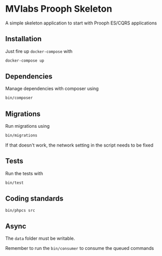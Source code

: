 # MVlabs Prooph Skeleton

A simple skeleton application to start with Prooph ES/CQRS applications

## Installation

Just fire up `docker-compose` with

```bash
docker-compose up
```

## Dependencies

Manage dependencies with composer using

```bash
bin/composer
```

## Migrations

Run migrations using

```bash
bin/migrations
```

If that doesn't work, the network setting in the script needs to be fixed

## Tests

Run the tests with

```bash
bin/test
```

## Coding standards

```bash
bin/phpcs src
```

## Async

The `data` folder must be writable.

Remember to run the `bin/consumer` to consume the queued commands

